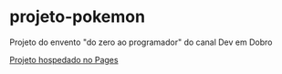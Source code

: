 # projeto-pokemon
 Projeto do envento "do zero ao programador" do canal Dev em Dobro

<a href="http://michelfreitassantos.github.io/projeto-pokemon" target="_blank">Projeto hospedado no Pages</a>
